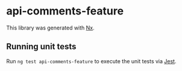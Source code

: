 # api-comments-feature

This library was generated with [Nx](https://nx.dev).

## Running unit tests

Run `ng test api-comments-feature` to execute the unit tests via [Jest](https://jestjs.io).
